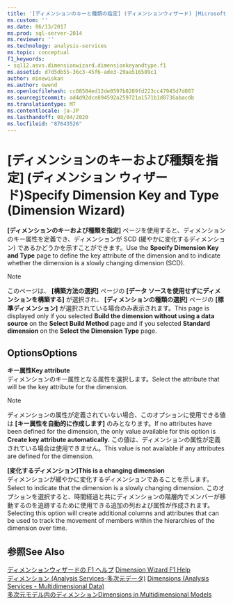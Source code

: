 ```yaml
---
title: '[ディメンションのキーと種類の指定] (ディメンションウィザード) |Microsoft Docs'
ms.custom: ''
ms.date: 06/13/2017
ms.prod: sql-server-2014
ms.reviewer: ''
ms.technology: analysis-services
ms.topic: conceptual
f1_keywords:
- sql12.asvs.dimensionwizard.dimensionkeyandtype.f1
ms.assetid: d7d5db55-36c3-45f6-ade3-29aa516589c1
author: minewiskan
ms.author: owend
ms.openlocfilehash: cc08584ed12de8597b8289fd223cc47945d7d087
ms.sourcegitcommit: ad4d92dce894592a259721a1571b1d8736abacdb
ms.translationtype: MT
ms.contentlocale: ja-JP
ms.lasthandoff: 08/04/2020
ms.locfileid: "87643526"
---
```

# <a name="specify-dimension-key-and-type-dimension-wizard"></a><span data-ttu-id="31147-102">[ディメンションのキーおよび種類を指定] (ディメンション ウィザード)</span><span class="sxs-lookup"><span data-stu-id="31147-102">Specify Dimension Key and Type (Dimension Wizard)</span></span>
  <span data-ttu-id="31147-103">**[ディメンションのキーおよび種類を指定]** ページを使用すると、ディメンションのキー属性を定義でき、ディメンションが SCD (緩やかに変化するディメンション) であるかどうかを示すことができます。</span><span class="sxs-lookup"><span data-stu-id="31147-103">Use the **Specify Dimension Key and Type** page to define the key attribute of the dimension and to indicate whether the dimension is a slowly changing dimension (SCD).</span></span>  
  
> [!NOTE]  
>  <span data-ttu-id="31147-104">このページは、 **[構築方法の選択]** ページの **[データ ソースを使用せずにディメンションを構築する]** が選択され、 **[ディメンションの種類の選択]** ページの **[標準ディメンション]** が選択されている場合のみ表示されます。</span><span class="sxs-lookup"><span data-stu-id="31147-104">This page is displayed only if you selected **Build the dimension without using a data source** on the **Select Build Method** page and if you selected **Standard dimension** on the **Select the Dimension Type** page.</span></span>  
  
## <a name="options"></a><span data-ttu-id="31147-105">Options</span><span class="sxs-lookup"><span data-stu-id="31147-105">Options</span></span>  
 <span data-ttu-id="31147-106">**キー属性**</span><span class="sxs-lookup"><span data-stu-id="31147-106">**Key attribute**</span></span>  
 <span data-ttu-id="31147-107">ディメンションのキー属性となる属性を選択します。</span><span class="sxs-lookup"><span data-stu-id="31147-107">Select the attribute that will be the key attribute for the dimension.</span></span>  
  
> [!NOTE]  
>  <span data-ttu-id="31147-108">ディメンションの属性が定義されていない場合、このオプションに使用できる値は **[キー属性を自動的に作成します]** のみとなります。</span><span class="sxs-lookup"><span data-stu-id="31147-108">If no attributes have been defined for the dimension, the only value available for this option is **Create key attribute automatically.**</span></span> <span data-ttu-id="31147-109">この値は、ディメンションの属性が定義されている場合は使用できません。</span><span class="sxs-lookup"><span data-stu-id="31147-109">This value is not available if any attributes are defined for the dimension.</span></span>  
  
 <span data-ttu-id="31147-110">**[変化するディメンション]**</span><span class="sxs-lookup"><span data-stu-id="31147-110">**This is a changing dimension**</span></span>  
 <span data-ttu-id="31147-111">ディメンションが緩やかに変化するディメンションであることを示します。</span><span class="sxs-lookup"><span data-stu-id="31147-111">Select to indicate that the dimension is a slowly changing dimension.</span></span> <span data-ttu-id="31147-112">このオプションを選択すると、時間経過と共にディメンションの階層内でメンバーが移動するのを追跡するために使用できる追加の列および属性が作成されます。</span><span class="sxs-lookup"><span data-stu-id="31147-112">Selecting this option will create additional columns and attributes that can be used to track the movement of members within the hierarchies of the dimension over time.</span></span>  
  
## <a name="see-also"></a><span data-ttu-id="31147-113">参照</span><span class="sxs-lookup"><span data-stu-id="31147-113">See Also</span></span>  
 <span data-ttu-id="31147-114">[ディメンションウィザードの F1 ヘルプ](dimension-wizard-f1-help.md) </span><span class="sxs-lookup"><span data-stu-id="31147-114">[Dimension Wizard F1 Help](dimension-wizard-f1-help.md) </span></span>  
 <span data-ttu-id="31147-115">[ディメンション &#40;Analysis Services-多次元データ&#41;](multidimensional-models-olap-logical-dimension-objects/dimensions-analysis-services-multidimensional-data.md) </span><span class="sxs-lookup"><span data-stu-id="31147-115">[Dimensions &#40;Analysis Services - Multidimensional Data&#41;](multidimensional-models-olap-logical-dimension-objects/dimensions-analysis-services-multidimensional-data.md) </span></span>  
 [<span data-ttu-id="31147-116">多次元モデル内のディメンション</span><span class="sxs-lookup"><span data-stu-id="31147-116">Dimensions in Multidimensional Models</span></span>](multidimensional-models/dimensions-in-multidimensional-models.md)  
  
  
